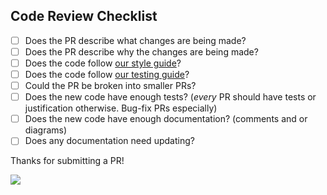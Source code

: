


## Code Review Checklist
 - [ ] Does the PR describe what changes are being made?
 - [ ] Does the PR describe why the changes are being made?
 - [ ] Does the code follow [our style guide](https://github.com/storj/docs/blob/master/code/Style.md)?
 - [ ] Does the code follow [our testing guide](https://github.com/storj/docs/blob/master/code/Testing.md)?
 - [ ] Could the PR be broken into smaller PRs?
 - [ ] Does the new code have enough tests? (*every* PR should have tests or justification otherwise. Bug-fix PRs especially)
 - [ ] Does the new code have enough documentation? (comments and or diagrams)
 - [ ] Does any documentation need updating?

Thanks for submitting a PR!

![](https://media.giphy.com/media/14nakW0jC4HA6k/giphy.gif)

